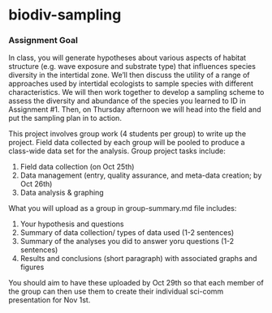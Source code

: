 # biodiv-sampling

### Assignment Goal

In class, you will generate hypotheses about various aspects of habitat structure (e.g. wave exposure and substrate type) that influences species diversity in the intertidal zone. We’ll then discuss the utility of a range of approaches used by intertidal ecologists to sample species with different characteristics. We will then work together to develop a sampling scheme to assess the diversity and abundance of the species you learned to ID in Assignment #1. Then, on Thursday afternoon we will head into the field and put the sampling plan in to action.

This project involves group work (4 students per group) to write up the project. Field data collected by each group will be pooled to produce a class-wide data set for the analysis. Group project tasks include:

1. Field data collection (on Oct 25th)
2. Data management (entry, quality assurance, and meta-data creation; by Oct 26th)
3. Data analysis & graphing 

What you will upload as a group in group-summary.md file includes:

1. Your hypothesis and questions
2. Summary of data collection/ types of data used (1-2 sentences)
3. Summary of the analyses you did to answer yoru questions (1-2 sentences)
4. Results and conclusions (short paragraph) with associated graphs and figures

You should aim to have these uploaded by Oct 29th so that each member of the group can then use them to create their individual sci-comm presentation for Nov 1st. 

